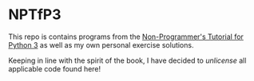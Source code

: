 NPTfP3
======
This repo is contains programs from the [Non-Programmer's Tutorial for Python 3](http://en.wikibooks.org/wiki/Non-Programmer%27s_Tutorial_for_Python_3) as well as my own personal exercise solutions.

Keeping in line with the spirit of the book, I have decided to *unlicense* all applicable code found here!
